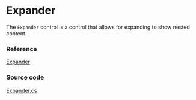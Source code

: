 # Expander

The `Expander` control is a control that allows for expanding to show nested content.

### Reference <a id="reference"></a>

[Expander](http://reference.avaloniaui.net/api/Avalonia.Controls/Expander/)

### Source code <a id="source-code"></a>

[Expander.cs](https://github.com/AvaloniaUI/Avalonia/blob/master/src/Avalonia.Controls/Expander.cs)

